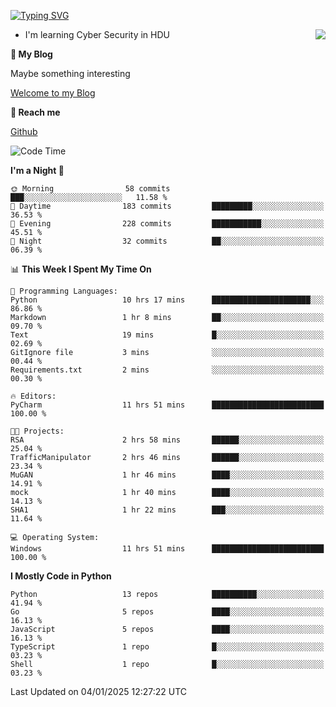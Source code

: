 [![Typing SVG](https://readme-typing-svg.herokuapp.com?font=Fira+Code&pause=1000&random=false&width=450&height=60&lines=Hello+%F0%9F%91%8B%F0%9F%8F%BB;I'm+JBNRZ)](https://git.io/typing-svg)

<a href="#">
  <img align="right" src="https://github-readme-stats.vercel.app/api?username=JBNRZ&show_icons=true&bg_color=15,f2f7fd,E0EAFC" />
</a>

- I'm learning Cyber Security in HDU

 **🌱 My Blog**

Maybe something interesting

[Welcome to my Blog](https://jbnrz.com.cn/)

 **💬 Reach me** 

[Github](https://github.com/JBNRZ)


<!--START_SECTION:waka-->
![Code Time](http://img.shields.io/badge/Code%20Time-809%20hrs%2048%20mins-blue)

**I'm a Night 🦉** 

```text
🌞 Morning                58 commits          ███░░░░░░░░░░░░░░░░░░░░░░   11.58 % 
🌆 Daytime                183 commits         █████████░░░░░░░░░░░░░░░░   36.53 % 
🌃 Evening                228 commits         ███████████░░░░░░░░░░░░░░   45.51 % 
🌙 Night                  32 commits          ██░░░░░░░░░░░░░░░░░░░░░░░   06.39 % 
```


📊 **This Week I Spent My Time On** 

```text
💬 Programming Languages: 
Python                   10 hrs 17 mins      ██████████████████████░░░   86.86 % 
Markdown                 1 hr 8 mins         ██░░░░░░░░░░░░░░░░░░░░░░░   09.70 % 
Text                     19 mins             █░░░░░░░░░░░░░░░░░░░░░░░░   02.69 % 
GitIgnore file           3 mins              ░░░░░░░░░░░░░░░░░░░░░░░░░   00.44 % 
Requirements.txt         2 mins              ░░░░░░░░░░░░░░░░░░░░░░░░░   00.30 % 

🔥 Editors: 
PyCharm                  11 hrs 51 mins      █████████████████████████   100.00 % 

🐱‍💻 Projects: 
RSA                      2 hrs 58 mins       ██████░░░░░░░░░░░░░░░░░░░   25.04 % 
TrafficManipulator       2 hrs 46 mins       ██████░░░░░░░░░░░░░░░░░░░   23.34 % 
MuGAN                    1 hr 46 mins        ████░░░░░░░░░░░░░░░░░░░░░   14.91 % 
mock                     1 hr 40 mins        ████░░░░░░░░░░░░░░░░░░░░░   14.13 % 
SHA1                     1 hr 22 mins        ███░░░░░░░░░░░░░░░░░░░░░░   11.64 % 

💻 Operating System: 
Windows                  11 hrs 51 mins      █████████████████████████   100.00 % 
```

**I Mostly Code in Python** 

```text
Python                   13 repos            ██████████░░░░░░░░░░░░░░░   41.94 % 
Go                       5 repos             ████░░░░░░░░░░░░░░░░░░░░░   16.13 % 
JavaScript               5 repos             ████░░░░░░░░░░░░░░░░░░░░░   16.13 % 
TypeScript               1 repo              █░░░░░░░░░░░░░░░░░░░░░░░░   03.23 % 
Shell                    1 repo              █░░░░░░░░░░░░░░░░░░░░░░░░   03.23 % 
```




 Last Updated on 04/01/2025 12:27:22 UTC
<!--END_SECTION:waka-->
